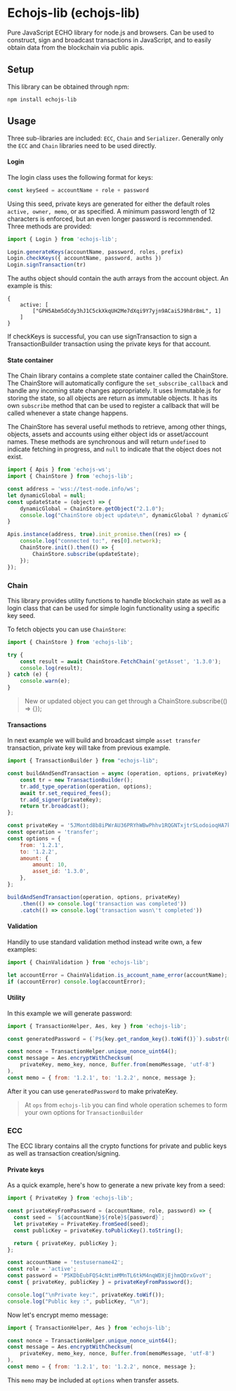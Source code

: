 
# Echojs-lib (echojs-lib)

Pure JavaScript ECHO library for node.js and browsers. Can be used to construct, sign and broadcast transactions in JavaScript, and to easily obtain data from the blockchain via public apis.


## Setup

This library can be obtained through npm:
```
npm install echojs-lib
```

## Usage

Three sub-libraries are included: `ECC`, `Chain` and `Serializer`. Generally only the `ECC` and `Chain` libraries need to be used directly.

#### Login
The login class uses the following format for keys:

```javascript
const keySeed = accountName + role + password
```

Using this seed, private keys are generated for either the default roles `active, owner, memo`, or as specified. A minimum password length of 12 characters is enforced, but an even longer password is recommended. Three methods are provided:

```javascript
import { Login } from 'echojs-lib';

Login.generateKeys(accountName, password, roles, prefix)
Login.checkKeys({ accountName, password, auths })
Login.signTransaction(tr)
```

The auths object should contain the auth arrays from the account object. An example is this:

```
{
    active: [
        ["GPH5Abm5dCdy3hJ1C5ckXkqUH2Me7dXqi9Y7yjn9ACaiSJ9h8r8mL", 1]
    ]
}
```

If checkKeys is successful, you can use signTransaction to sign a TransactionBuilder transaction using the private keys for that account.

#### State container
The Chain library contains a complete state container called the ChainStore. The ChainStore will automatically configure the `set_subscribe_callback` and handle any incoming state changes appropriately. It uses Immutable.js for storing the state, so all objects are return as immutable objects. It has its own `subscribe` method that can be used to register a callback that will be called whenever a state change happens.

The ChainStore has several useful methods to retrieve, among other things, objects, assets and accounts using either object ids or asset/account names. These methods are synchronous and will return `undefined` to indicate fetching in progress, and `null` to indicate that the object does not exist.

```javascript
import { Apis } from 'echojs-ws';
import { ChainStore } from 'echojs-lib';

const address = 'wss://test-node.info/ws';
let dynamicGlobal = null;
const updateState = (object) => {
    dynamicGlobal = ChainStore.getObject("2.1.0");
    console.log("ChainStore object update\n", dynamicGlobal ? dynamicGlobal.toJS() : dynamicGlobal);
}

Apis.instance(address, true).init_promise.then((res) => {
    console.log("connected to:", res[0].network);
    ChainStore.init().then(() => {
        ChainStore.subscribe(updateState);
    });
});
```

### Chain
This library provides utility functions to handle blockchain state as well as a login class that can be used for simple login functionality using a specific key seed.

To fetch objects you can use `ChainStore`:
```javascript
import { ChainStore } from 'echojs-lib';

try {
    const result = await ChainStore.FetchChain('getAsset', '1.3.0');
    console.log(result);
} catch (e) {
    console.warn(e);
}
```
> New or updated object you can get through a ChainStore.subscribe(() => {});

#### Transactions
In next example we will build and broadcast simple `asset transfer` transaction, private key will take from previous example.
```javascript
import { TransactionBuilder } from "echojs-lib";

const buildAndSendTransaction = async (operation, options, privateKey) => {
	const tr = new TransactionBuilder();
	tr.add_type_operation(operation, options);
	await tr.set_required_fees();
	tr.add_signer(privateKey);
	return tr.broadcast();
};

const privateKey = '5JMontd8b8iPWrAU36PRYhWBwPhhv1RQGNTxjtrSLodoioqHA7k';
const operation = 'transfer';
const options = {
	from: '1.2.1',
	to: '1.2.2',
	amount: {
		amount: 10,
		asset_id: '1.3.0',
	},
};

buildAndSendTransaction(operation, options, privateKey)
	.then(() => console.log('transaction was completed'))
	.catch(() => console.log('transaction wasn\'t completed'))
```


#### Validation
Handily to use standard validation method instead write own, a few examples:
```javascript
import { ChainValidation } from 'echojs-lib';

let accountError = ChainValidation.is_account_name_error(accountName);
if (accountError) console.log(accountError);
```
#### Utility
In this example we will generate password:
```javascript
import { TransactionHelper, Aes, key } from 'echojs-lib';

const generatedPassword = (`P${key.get_random_key().toWif()}`).substr(0, 45);

const nonce = TransactionHelper.unique_nonce_uint64();
const message = Aes.encryptWithChecksum(
	privateKey, memo_key, nonce, Buffer.from(memoMessage, 'utf-8')
),
const memo = { from: '1.2.1', to: '1.2.2', nonce, message };
```
After it you can use `generatedPassword` to make privateKey.

> At `ops` from `echojs-lib` you can find whole operation schemes to form your own options for `TransactionBuilder`

### ECC
The ECC library contains all the crypto functions for private and public keys as well as transaction creation/signing.

#### Private keys
As a quick example, here's how to generate a new private key from a seed:

```javascript
import { PrivateKey } from 'echojs-lib';

const privateKeyFromPassword = (accountName, role, password) => {
  const seed = `${accountName}${role}${password}`;
  let privateKey = PrivateKey.fromSeed(seed);
  const publicKey = privateKey.toPublicKey().toString();

  return { privateKey, publicKey };
};

const accountName = 'testusername42';
const role = 'active';
const password = 'P5KDbEubFQS4cNtimMMnTL6tkM4nqWDXjEjhmQDrxGvoY';
const { privateKey, publicKey } = privateKeyFromPassword();

console.log("\nPrivate key:", privateKey.toWif());
console.log("Public key :", publicKey, "\n");
```
Now let's encrypt memo message:
```javascript
import { TransactionHelper, Aes } from 'echojs-lib';

const nonce = TransactionHelper.unique_nonce_uint64();
const message = Aes.encryptWithChecksum(
	privateKey, memo_key, nonce, Buffer.from(memoMessage, 'utf-8')
),
const memo = { from: '1.2.1', to: '1.2.2', nonce, message };
```

This `memo` may be included at `options` when transfer assets.

